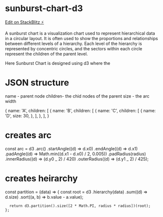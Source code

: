 # sunburst-chart-d3

[Edit on StackBlitz ⚡️](https://stackblitz.com/edit/angular-ivy-c9xfb6)

A sunburst chart is a visualization chart used to represent hierarchical data in a circular layout. It is often used to show the proportions and relationships between different levels of a hierarchy. Each level of the hierarchy is represented by concentric circles, and the sectors within each circle represent the children of the parent level.

Here Sunburst Chart is designed using d3 where the

# JSON structure

name - parent node
children- the chid nodes of the parent
size - the arc width

{
name: 'A',
children: [
{
name: 'B',
children: [
{
name: 'C',
children: [
{
name: 'D',
size: 30,
},
],
},
],
}

# creates arc

const arc = d3
.arc()
.startAngle((d) => d.x0)
.endAngle((d) => d.x1)
.padAngle((d) => Math.min((d.x1 - d.x0) / 2, 0.005))
.padRadius(radius)
.innerRadius((d) => (d.y0 _ 2) / 420)
.outerRadius((d) => (d.y1 _ 2) / 425);

# creates heirarchy

const partition = (data) => {
const root = d3
.hierarchy(data)
.sum((d) => d.size)
.sort((a, b) => b.value - a.value);

      return d3.partition().size([2 * Math.PI, radius * radius])(root);
    };
